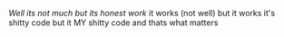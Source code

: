 *Well its not much but its honest work*
it works (not well) but it works
it's shitty code but it MY shitty code and thats what matters

